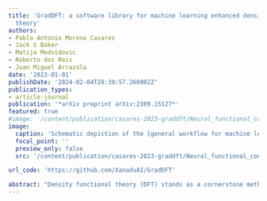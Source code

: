 ```yaml
---
title: 'GradDFT: a software library for machine learning enhanced density functional
  theory'
authors:
- Pablo Antonio Moreno Casares
- Jack S Baker
- Matija Medvidovic
- Roberto dos Reis
- Juan Miguel Arrazola
date: '2023-01-01'
publishDate: '2024-02-04T20:39:57.260902Z'
publication_types:
- article-journal
publication: '*arXiv preprint arXiv:2309.15127*'
featured: true
#image: '/content/publication/casares-2023-graddft/Neural_functional_concept.pdf'
image:
  caption: 'Schematic depiction of the [general workflow for machine learning-enhanced density functional theory](/content/publication/casares-2023-graddft/Neural_functional_concept.pdf)'
  focal_point: ''
  preview_only: false
  src: '/content/publication/casares-2023-graddft/Neural_functional_concept.pdf'

url_code: 'https://github.com/XanaduAI/GradDFT'

abstract: "Density functional theory (DFT) stands as a cornerstone method in computational quantum chemistry and materials science due to its remarkable versatility and scalability. Yet, it suffers from limitations in accuracy, particularly when dealing with strongly correlated systems. To address these shortcomings, recent work has begun to explore how machine learning can expand the capabilities of DFT; an endeavor with many open questions and technical challenges. In this work, we present Grad DFT: a fully differentiable JAX-based DFT library, enabling quick prototyping and experimentation with machine learning-enhanced exchange-correlation energy functionals. Grad DFT employs a pioneering parametrization of exchange-correlation functionals constructed using a weighted sum of energy densities, where the weights are determined using neural networks. Moreover, Grad DFT encompasses a comprehensive suite of auxiliary functions, notably featuring a just-in-time compilable and fully differentiable self-consistent iterative procedure. To support training and benchmarking efforts, we additionally compile a curated dataset of experimental dissociation energies of dimers, half of which contain transition metal atoms characterized by strong electronic correlations. The software library is tested against experimental results to study the generalization capabilities of a neural functional across potential energy surfaces and atomic species, as well as the effect of training data noise on the resulting model accuracy."
---
```

